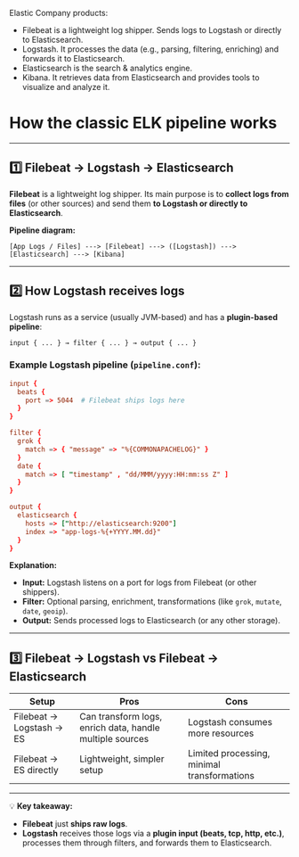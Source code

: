 Elastic Company products:
- Filebeat is a lightweight log shipper. Sends logs to Logstash or directly to Elasticsearch.
- Logstash. It processes the data (e.g., parsing, filtering, enriching) and forwards it to Elasticsearch.
- Elasticsearch is the search & analytics engine.
- Kibana. It retrieves data from Elasticsearch and provides tools to visualize and analyze it.

# How the **classic ELK pipeline** works

---

## 1️⃣ Filebeat → Logstash → Elasticsearch

**Filebeat** is a lightweight log shipper. Its main purpose is to **collect logs from files** (or other sources) and send them **to Logstash or directly to Elasticsearch**.

**Pipeline diagram:**

```
[App Logs / Files] ---> [Filebeat] ---> ([Logstash]) ---> [Elasticsearch] ---> [Kibana]
```

---

## 2️⃣ How Logstash receives logs

Logstash runs as a service (usually JVM-based) and has a **plugin-based pipeline**:

```
input { ... } → filter { ... } → output { ... }
```

### Example Logstash pipeline (`pipeline.conf`):

```conf
input {
  beats {
    port => 5044  # Filebeat ships logs here
  }
}

filter {
  grok {
    match => { "message" => "%{COMMONAPACHELOG}" }
  }
  date {
    match => [ "timestamp" , "dd/MMM/yyyy:HH:mm:ss Z" ]
  }
}

output {
  elasticsearch {
    hosts => ["http://elasticsearch:9200"]
    index => "app-logs-%{+YYYY.MM.dd}"
  }
}
```

**Explanation:**

* **Input:** Logstash listens on a port for logs from Filebeat (or other shippers).
* **Filter:** Optional parsing, enrichment, transformations (like `grok`, `mutate`, `date`, `geoip`).
* **Output:** Sends processed logs to Elasticsearch (or any other storage).

---

## 3️⃣ Filebeat → Logstash vs Filebeat → Elasticsearch

| Setup                    | Pros                                                     | Cons                                        |
| ------------------------ | -------------------------------------------------------- | ------------------------------------------- |
| Filebeat → Logstash → ES | Can transform logs, enrich data, handle multiple sources | Logstash consumes more resources            |
| Filebeat → ES directly   | Lightweight, simpler setup                               | Limited processing, minimal transformations |

---

💡 **Key takeaway:**

* **Filebeat** just **ships raw logs**.
* **Logstash** receives those logs via a **plugin input (beats, tcp, http, etc.)**, processes them through filters, and forwards them to Elasticsearch.
